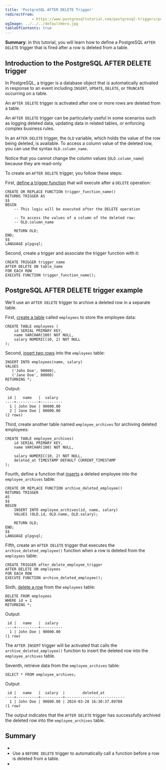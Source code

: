```yaml
---
title: 'PostgreSQL AFTER DELETE Trigger'
redirectFrom: 
            - https://www.postgresqltutorial.com/postgresql-triggers/postgresql-after-delete-trigger/
ogImage: ../../../defaultHero.jpg
tableOfContents: true
---
```

<!-- wp:paragraph -->

**Summary**: in this tutorial, you will learn how to define a PostgreSQL `AFTER DELETE` trigger that is fired after a row is deleted from a table.

<!-- /wp:paragraph -->

<!-- wp:heading -->

## Introduction to the PostgreSQL AFTER DELETE trigger

<!-- /wp:heading -->

<!-- wp:paragraph -->

In PostgreSQL, a trigger is a database object that is automatically activated in response to an event including `INSERT`, `UPDATE`, `DELETE`, or `TRUNCATE` occurring on a table.

<!-- /wp:paragraph -->

<!-- wp:paragraph -->

An `AFTER DELETE` trigger is activated after one or more rows are deleted from a table.

<!-- /wp:paragraph -->

<!-- wp:paragraph -->

An `AFTER DELETE` trigger can be particularly useful in some scenarios such as logging deleted data, updating data in related tables, or enforcing complex business rules.

<!-- /wp:paragraph -->

<!-- wp:paragraph -->

In an `AFTER DELETE` trigger, the `OLD` variable, which holds the value of the row being deleted, is available. To access a column value of the deleted row, you can use the syntax `OLD.column_name`.

<!-- /wp:paragraph -->

<!-- wp:paragraph {"className":"note"} -->

Notice that you cannot change the column values (`OLD.column_name`) because they are read-only.

<!-- /wp:paragraph -->

<!-- wp:paragraph -->

To create an `AFTER DELETE` trigger, you follow these steps:

<!-- /wp:paragraph -->

<!-- wp:paragraph -->

First, [define a trigger function](https://www.postgresqltutorial.com/postgresql-plpgsql/postgresql-create-function/) that will execute after a `DELETE` operation:

<!-- /wp:paragraph -->

<!-- wp:code {"language":"sql"} -->

```
CREATE OR REPLACE FUNCTION trigger_function_name()
RETURNS TRIGGER AS
$$
BEGIN
    -- This logic will be executed after the DELETE operation

    -- To access the values of a column of the deleted row:
    -- OLD.column_name

    RETURN OLD;
END;
$$
LANGUAGE plpgsql;
```

<!-- /wp:code -->

<!-- wp:paragraph -->

Second, create a trigger and associate the trigger function with it:

<!-- /wp:paragraph -->

<!-- wp:code {"language":"sql"} -->

```
CREATE TRIGGER trigger_name
AFTER DELETE ON table_name
FOR EACH ROW
EXECUTE FUNCTION trigger_function_name();
```

<!-- /wp:code -->

<!-- wp:heading -->

## PostgreSQL AFTER DELETE trigger example

<!-- /wp:heading -->

<!-- wp:paragraph -->

We'll use an `AFTER DELETE` trigger to archive a deleted row in a separate table.

<!-- /wp:paragraph -->

<!-- wp:paragraph -->

First, [create a table](https://www.postgresqltutorial.com/postgresql-tutorial/postgresql-create-table/) called `employees` to store the employee data:

<!-- /wp:paragraph -->

<!-- wp:code {"language":"sql"} -->

```
CREATE TABLE employees (
    id SERIAL PRIMARY KEY,
    name VARCHAR(100) NOT NULL,
    salary NUMERIC(10, 2) NOT NULL
);
```

<!-- /wp:code -->

<!-- wp:paragraph -->

Second, [insert two rows](https://www.postgresqltutorial.com/postgresql-tutorial/postgresql-insert-multiple-rows/) into the `employees` table:

<!-- /wp:paragraph -->

<!-- wp:code -->

```
INSERT INTO employees(name, salary)
VALUES
   ('John Doe', 90000),
   ('Jane Doe', 80000)
RETURNING *;
```

<!-- /wp:code -->

<!-- wp:paragraph -->

Output:

<!-- /wp:paragraph -->

<!-- wp:code -->

```
 id |   name   |  salary
----+----------+----------
  1 | John Doe | 90000.00
  2 | Jane Doe | 80000.00
(2 rows)
```

<!-- /wp:code -->

<!-- wp:paragraph -->

Third, create another table named `employee_archives` for archiving deleted employees:

<!-- /wp:paragraph -->

<!-- wp:code {"language":"sql"} -->

```
CREATE TABLE employee_archives(
    id SERIAL PRIMARY KEY,
    name VARCHAR(100) NOT NULL,

    salary NUMERIC(10, 2) NOT NULL,
    deleted_at TIMESTAMP DEFAULT CURRENT_TIMESTAMP
);
```

<!-- /wp:code -->

<!-- wp:paragraph -->

Fourth, define a function that [inserts](https://www.postgresqltutorial.com/postgresql-tutorial/postgresql-insert/) a deleted employee into the `employee_archives` table:

<!-- /wp:paragraph -->

<!-- wp:code {"language":"sql"} -->

```
CREATE OR REPLACE FUNCTION archive_deleted_employee()
RETURNS TRIGGER
AS
$$
BEGIN
    INSERT INTO employee_archives(id, name, salary)
    VALUES (OLD.id, OLD.name, OLD.salary);

    RETURN OLD;
END;
$$
LANGUAGE plpgsql;
```

<!-- /wp:code -->

<!-- wp:paragraph -->

Fifth, create an `AFTER DELETE` trigger that executes the `archive_deleted_employee()` function when a row is deleted from the `employees` table:

<!-- /wp:paragraph -->

<!-- wp:code {"language":"sql"} -->

```
CREATE TRIGGER after_delete_employee_trigger
AFTER DELETE ON employees
FOR EACH ROW
EXECUTE FUNCTION archive_deleted_employee();
```

<!-- /wp:code -->

<!-- wp:paragraph -->

Sixth, [delete a row](https://www.postgresqltutorial.com/postgresql-tutorial/postgresql-delete/) from the `employees` table:

<!-- /wp:paragraph -->

<!-- wp:code {"language":"sql"} -->

```
DELETE FROM employees
WHERE id = 1
RETURNING *;
```

<!-- /wp:code -->

<!-- wp:paragraph -->

Output:

<!-- /wp:paragraph -->

<!-- wp:code -->

```
 id |   name   |  salary
----+----------+----------
  1 | John Doe | 90000.00
(1 row)
```

<!-- /wp:code -->

<!-- wp:paragraph -->

The `AFTER INSERT` trigger will be activated that calls the `archive_deleted_employee()` function to insert the deleted row into the `employee_archives` table.

<!-- /wp:paragraph -->

<!-- wp:paragraph -->

Seventh, retrieve data from the `employee_archives` table:

<!-- /wp:paragraph -->

<!-- wp:code -->

```
SELECT * FROM employee_archives;
```

<!-- /wp:code -->

<!-- wp:paragraph -->

Output:

<!-- /wp:paragraph -->

<!-- wp:code -->

```
 id |   name   |  salary  |        deleted_at
----+----------+----------+---------------------------
  1 | John Doe | 90000.00 | 2024-03-28 16:30:37.89788
(1 row)
```

<!-- /wp:code -->

<!-- wp:paragraph -->

The output indicates that the `AFTER DELETE` trigger has successfully archived the deleted row into the `employee_archives` table.

<!-- /wp:paragraph -->

<!-- wp:heading -->

## Summary

<!-- /wp:heading -->

<!-- wp:list -->

- <!-- wp:list-item -->
- Use a `BEFORE DELETE` trigger to automatically call a function before a row is deleted from a table.
- <!-- /wp:list-item -->

<!-- /wp:list -->
